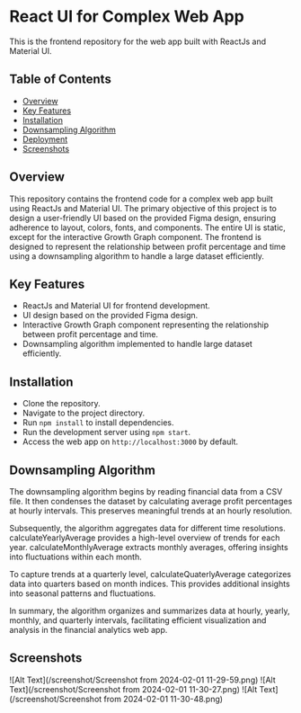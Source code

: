 # React UI for Complex Web App

This is the frontend repository for the web app built with ReactJs and Material UI.

## Table of Contents
- [Overview](#overview)
- [Key Features](#key-features)
- [Installation](#installation)
- [Downsampling Algorithm](#downsampling-algorithm)
- [Deployment](#deployment)
- [Screenshots](#screenshots)

## Overview

This repository contains the frontend code for a complex web app built using ReactJs and Material UI. The primary objective of this project is to design a user-friendly UI based on the provided Figma design, ensuring adherence to layout, colors, fonts, and components. The entire UI is static, except for the interactive Growth Graph component. The frontend is designed to represent the relationship between profit percentage and time using a downsampling algorithm to handle a large dataset efficiently.

## Key Features

- ReactJs and Material UI for frontend development.
- UI design based on the provided Figma design.
- Interactive Growth Graph component representing the relationship between profit percentage and time.
- Downsampling algorithm implemented to handle large dataset efficiently.



## Installation

- Clone the repository.
- Navigate to the project directory.
- Run `npm install` to install dependencies.
- Run the development server using `npm start`.
- Access the web app on `http://localhost:3000` by default. 

## Downsampling Algorithm

The downsampling algorithm begins by reading financial data from a CSV file. It then condenses the dataset by calculating average profit percentages at hourly intervals. This preserves meaningful trends at an hourly resolution.

Subsequently, the algorithm aggregates data for different time resolutions. calculateYearlyAverage provides a high-level overview of trends for each year. calculateMonthlyAverage extracts monthly averages, offering insights into fluctuations within each month.

To capture trends at a quarterly level, calculateQuaterlyAverage categorizes data into quarters based on month indices. This provides additional insights into seasonal patterns and fluctuations.

In summary, the algorithm organizes and summarizes data at hourly, yearly, monthly, and quarterly intervals, facilitating efficient visualization and analysis in the financial analytics web app.

## Screenshots
![Alt Text](/screenshot/Screenshot from 2024-02-01 11-29-59.png)
![Alt Text](/screenshot/Screenshot from 2024-02-01 11-30-27.png)
![Alt Text](/screenshot/Screenshot from 2024-02-01 11-30-48.png)



